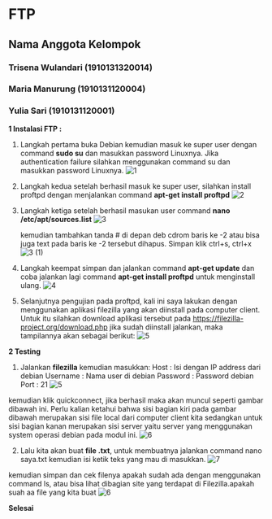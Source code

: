 # FTP
## Nama Anggota Kelompok
### Trisena Wulandari (1910131320014)
### Maria Manurung (1910131120004)
### Yulia Sari (1910131120001)

**1 Instalasi FTP :**


1) Langkah pertama buka Debian kemudian masuk ke super user dengan command **sudo su** dan masukkan password Linuxnya. Jika authentication failure silahkan menggunakan command su dan masukkan password Linuxnya.
![1](https://user-images.githubusercontent.com/112459285/200821387-cb4cb168-a3e9-49da-9d2f-9f6f7ae7bb1a.png)


2) Langkah kedua setelah berhasil masuk ke super user, silahkan install proftpd dengan menjalankan command **apt-get install proftpd** 
![2](https://user-images.githubusercontent.com/112459285/200821468-dd4d4cea-f6b2-41a7-9c5b-660a5075ee8d.png)


3) Langkah ketiga setelah berhasil masukan user command **nano /etc/apt/sources.list** 
![3](https://user-images.githubusercontent.com/112459285/200821621-851412ff-368b-42d6-b469-9a4a05ba8d88.png)


    kemudian tambahkan tanda # di depan deb cdrom baris ke -2 atau bisa juga text pada baris ke -2 tersebut dihapus. Simpan klik ctrl+s, ctrl+x 
![3 (1)](https://user-images.githubusercontent.com/112459285/200821733-31ebf8c0-e9e0-4cd5-9843-3e9f41142a39.png)


4) Langkah keempat simpan dan jalankan command **apt-get update** dan coba jalankan lagi command **apt-get install proftpd** untuk menginstall ulang. 
![4](https://user-images.githubusercontent.com/112459285/200822042-959975dd-5a51-4c03-b6da-82edec64017d.png)


5) Selanjutnya pengujian pada proftpd, kali ini saya lakukan dengan menggunakan aplikasi filezilla yang akan diinstall pada computer client. Untuk itu silahkan download aplikasi tersebut pada https://filezilla-project.org/download.php jika sudah diinstall jalankan, maka tampilannya akan sebagai berikut:
![5](https://user-images.githubusercontent.com/112459285/200823545-31b832c0-a4c7-45d2-b41f-f74cd1a63b8a.png)


**2 Testing**
1) Jalankan **filezilla** kemudian masukkan: Host : Isi dengan IP address dari debian Username : Nama user di debian Password : Password debian Port : 21
![5](https://user-images.githubusercontent.com/112459285/200823895-db635bd9-6217-4231-900a-a97b8099deb4.png)

  kemudian klik quickconnect, jika berhasil maka akan muncul seperti gambar dibawah ini. Perlu kalian ketahui bahwa sisi bagian kiri pada gambar dibawah merupakan sisi file local dari computer client kita sedangkan untuk sisi bagian kanan merupakan sisi server yaitu server yang menggunakan system operasi debian pada modul ini. 
![6](https://user-images.githubusercontent.com/112459285/200825492-1a4d9102-0aad-4d6d-9502-7c9e6e83af2a.png)

2) Lalu kita akan buat **file .txt**, untuk membuatnya jalankan command nano saya.txt kemudian isi ketik teks yang mau di masukkan. 
![7](https://user-images.githubusercontent.com/112459285/200825649-abc89166-e8a5-400b-b755-fec711f816ff.png)

kemudian simpan dan cek filenya apakah sudah ada dengan menggunakan command ls, atau bisa lihat dibagian site yang terdapat di Filezilla.apakah suah aa file yang kita buat 
![6](https://user-images.githubusercontent.com/112459285/200825759-e1c73924-3083-4d29-92bc-35a6645a6fdb.png)


**Selesai**
